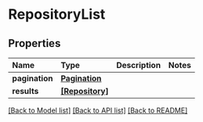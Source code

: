 # RepositoryList

## Properties

| Name | Type | Description | Notes |
| :--- | :--- | :--- | :--- |
| **pagination** | [**Pagination**](pagination.md) |  |  |
| **results** | [**\[Repository\]**](repository.md) |  |  |

[\[Back to Model list\]](../#documentation-for-models) [\[Back to API list\]](../#documentation-for-api-endpoints) [\[Back to README\]](../)

